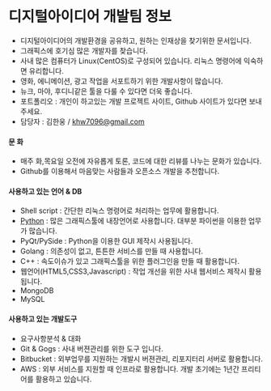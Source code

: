 # 디지털아이디어 개발팀 정보
- 디지털아이디어의 개발환경을 공유하고, 원하는 인재상을 찾기위한 문서입니다.
- 그래픽스에 호기심 많은 개발자를 찾습니다.
- 사내 많은 컴퓨터가 Linux(CentOS)로 구성되어 있습니다. 리눅스 명령어에 익숙하면 유리합니다.
- 영화, 에니메이션, 광고 작업을 서포트하기 위한 개발사항이 많습니다.
- 뉴크, 마야, 후디니같은 툴을 다룰 수 있다면 더욱 좋습니다.
- 포트폴리오 : 개인이 하고있는 개발 프로젝트 사이트, Github 사이트가 있다면 보내주세요.
- 담당자 : 김한웅 / khw7096@gmail.com

#### 문 화
- 매주 화,목요일 오전에 자유롭게 토론, 코드에 대한 리뷰를 나누는 문화가 있습니다.
- Github를 이용해서 마음맞는 사람들과 오픈소스 개발을 추천합니다.

#### 사용하고 있는 언어 & DB
- Shell script : 간단한 리눅스 명령어로 처리하는 업무에 활용합니다. 
- [Python](http://www.python.org) : 많은 그래픽스툴에 내장언어로 사용합니다. 대부분 파이썬을 이용한 업무가 많습니다.
- PyQt/PySide : Python을 이용한 GUI 제작시 사용됩니다.
- Golang : 의존성이 없고, 튼튼한 서비스를 만들 때 사용합니다.
- C++ : 속도이슈가 있고 그래픽스툴을 위한 플러그인을 만들 때 활용합니다.
- 웹언어(HTML5,CSS3,Javascript) : 작업 개선을 위한 사내 웹서비스 제작시 활용됩니다.
- MongoDB 
- MySQL

#### 사용하고 있는 개발도구
- 요구사항분석 & 대화
- Git & Gogs : 사내 버젼관리를 위한 도구 입니다.
- Bitbucket : 외부업무를 지원하는 개발시 버젼관리, 리포지터리 서버로 활용합니다.
- AWS : 외부 서비스를 지원할 때 인프라로 활용합니다. 개발 초기에는 1년간 프리티어를 활용하고 있습니다.
